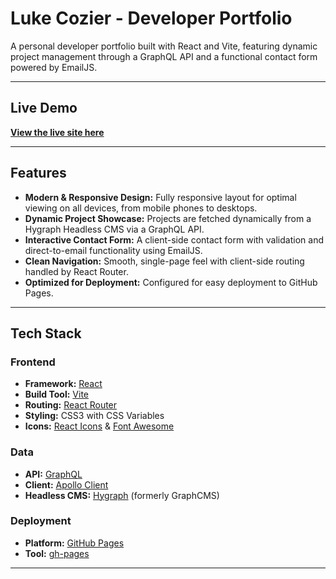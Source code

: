 # Luke Cozier - Developer Portfolio

A personal developer portfolio built with React and Vite, featuring dynamic project management through a GraphQL API and a functional contact form powered by EmailJS.

---

## Live Demo

**[View the live site here](https://lrcozier.github.io/lacozier-devportfolio/)** 

---

## Features

- **Modern & Responsive Design:** Fully responsive layout for optimal viewing on all devices, from mobile phones to desktops.
- **Dynamic Project Showcase:** Projects are fetched dynamically from a Hygraph Headless CMS via a GraphQL API.
- **Interactive Contact Form:** A client-side contact form with validation and direct-to-email functionality using EmailJS.
- **Clean Navigation:** Smooth, single-page feel with client-side routing handled by React Router.
- **Optimized for Deployment:** Configured for easy deployment to GitHub Pages.

---

## Tech Stack

### Frontend
- **Framework:** [React](https://react.dev/)
- **Build Tool:** [Vite](https://vitejs.dev/)
- **Routing:** [React Router](https://reactrouter.com/)
- **Styling:** CSS3 with CSS Variables
- **Icons:** [React Icons](https://react-icons.github.io/react-icons/) & [Font Awesome](https://fontawesome.com/)

### Data
- **API:** [GraphQL](https://graphql.org/)
- **Client:** [Apollo Client](https://www.apollographql.com/docs/react/)
- **Headless CMS:** [Hygraph](https://hygraph.com/) (formerly GraphCMS)

### Deployment
- **Platform:** [GitHub Pages](https://pages.github.com/)
- **Tool:** [gh-pages](https://www.npmjs.com/package/gh-pages)

---
